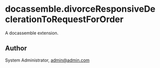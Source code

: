 # docassemble.divorceResponsiveDeclerationToRequestForOrder

A docassemble extension.

## Author

System Administrator, admin@admin.com

